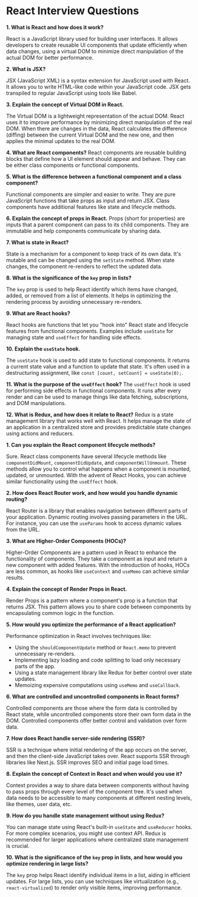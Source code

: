 # React Interview Questions

**1. What is React and how does it work?**

   React is a JavaScript library used for building user interfaces. It allows developers to create reusable UI components that update efficiently when data changes, using a virtual DOM to minimize direct manipulation of the actual DOM for better performance.

**2. What is JSX?**

   JSX (JavaScript XML) is a syntax extension for JavaScript used with React. It allows you to write HTML-like code within your JavaScript code. JSX gets transpiled to regular JavaScript using tools like Babel.

**3. Explain the concept of Virtual DOM in React.**

   The Virtual DOM is a lightweight representation of the actual DOM. React uses it to improve performance by minimizing direct manipulation of the real DOM. When there are changes in the data, React calculates the difference (diffing) between the current Virtual DOM and the new one, and then applies the minimal updates to the real DOM.

**4. What are React components?**
   React components are reusable building blocks that define how a UI element should appear and behave. They can be either class components or functional components.

**5. What is the difference between a functional component and a class component?**

   Functional components are simpler and easier to write. They are pure JavaScript functions that take props as input and return JSX. Class components have additional features like state and lifecycle methods.

**6. Explain the concept of props in React.**
   Props (short for properties) are inputs that a parent component can pass to its child components. They are immutable and help components communicate by sharing data.

**7. What is state in React?**

   State is a mechanism for a component to keep track of its own data. It's mutable and can be changed using the `setState` method. When state changes, the component re-renders to reflect the updated data.

**8. What is the significance of the `key` prop in lists?**

   The `key` prop is used to help React identify which items have changed, added, or removed from a list of elements. It helps in optimizing the rendering process by avoiding unnecessary re-renders.

**9. What are React hooks?**

   React hooks are functions that let you "hook into" React state and lifecycle features from functional components. Examples include `useState` for managing state and `useEffect` for handling side effects.

**10. Explain the `useState` hook.**

   The `useState` hook is used to add state to functional components. It returns a current state value and a function to update that state. It's often used in a destructuring assignment, like `const [count, setCount] = useState(0);`.

**11. What is the purpose of the `useEffect` hook?**
   The `useEffect` hook is used for performing side effects in functional components. It runs after every render and can be used to manage things like data fetching, subscriptions, and DOM manipulations.

**12. What is Redux, and how does it relate to React?**
   Redux is a state management library that works well with React. It helps manage the state of an application in a centralized store and provides predictable state changes using actions and reducers.



**1. Can you explain the React component lifecycle methods?**

   Sure. React class components have several lifecycle methods like `componentDidMount`, `componentDidUpdate`, and `componentWillUnmount`. These methods allow you to control what happens when a component is mounted, updated, or unmounted. With the advent of React Hooks, you can achieve similar functionality using the `useEffect` hook.

**2. How does React Router work, and how would you handle dynamic routing?**

   React Router is a library that enables navigation between different parts of your application. Dynamic routing involves passing parameters in the URL. For instance, you can use the `useParams` hook to access dynamic values from the URL.

**3. What are Higher-Order Components (HOCs)?**

   Higher-Order Components are a pattern used in React to enhance the functionality of components. They take a component as input and return a new component with added features. With the introduction of hooks, HOCs are less common, as hooks like `useContext` and `useMemo` can achieve similar results.

**4. Explain the concept of Render Props in React.**

   Render Props is a pattern where a component's prop is a function that returns JSX. This pattern allows you to share code between components by encapsulating common logic in the function.

**5. How would you optimize the performance of a React application?**

   Performance optimization in React involves techniques like:
   - Using the `shouldComponentUpdate` method or `React.memo` to prevent unnecessary re-renders.
   - Implementing lazy loading and code splitting to load only necessary parts of the app.
   - Using a state management library like Redux for better control over state updates.
   - Memoizing expensive computations using `useMemo` and `useCallback`.

**6. What are controlled and uncontrolled components in React forms?**

   Controlled components are those where the form data is controlled by React state, while uncontrolled components store their own form data in the DOM. Controlled components offer better control and validation over form data.

**7. How does React handle server-side rendering (SSR)?**

   SSR is a technique where initial rendering of the app occurs on the server, and then the client-side JavaScript takes over. React supports SSR through libraries like Next.js. SSR improves SEO and initial page load times.

**8. Explain the concept of Context in React and when would you use it?**

   Context provides a way to share data between components without having to pass props through every level of the component tree. It's used when data needs to be accessible to many components at different nesting levels, like themes, user data, etc.

**9. How do you handle state management without using Redux?**

   You can manage state using React's built-in `useState` and `useReducer` hooks. For more complex scenarios, you might use context API. Redux is recommended for larger applications where centralized state management is crucial.

**10. What is the significance of the `key` prop in lists, and how would you optimize rendering in large lists?**

   The `key` prop helps React identify individual items in a list, aiding in efficient updates. For large lists, you can use techniques like virtualization (e.g., `react-virtualized`) to render only visible items, improving performance.

